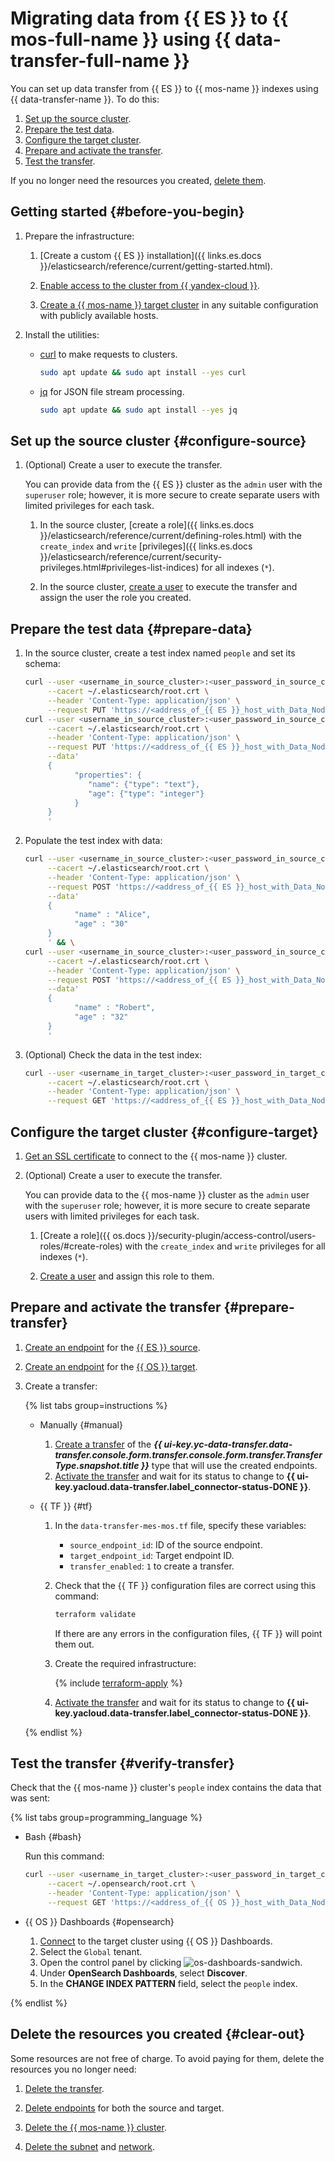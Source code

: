 # Migrating data from {{ ES }} to {{ mos-full-name }} using {{ data-transfer-full-name }}


You can set up data transfer from {{ ES }} to {{ mos-name }} indexes using {{ data-transfer-name }}. To do this:

1. [Set up the source cluster](#configure-source).
1. [Prepare the test data](#prepare-data).
1. [Configure the target cluster](#configure-target).
1. [Prepare and activate the transfer](#prepare-transfer).
1. [Test the transfer](#verify-transfer).

If you no longer need the resources you created, [delete them](#clear-out).

## Getting started {#before-you-begin}

1. Prepare the infrastructure:


    1. [Create a custom {{ ES }} installation]({{ links.es.docs }}/elasticsearch/reference/current/getting-started.html).

    1. [Enable access to the cluster from {{ yandex-cloud }}](../../../data-transfer/concepts/network.md#source-external).

    1. [Create a {{ mos-name }} target cluster](../../../managed-opensearch/operations/cluster-create.md) in any suitable configuration with publicly available hosts.


1. Install the utilities:

    * [curl](https://curl.se/) to make requests to clusters.

        ```bash
        sudo apt update && sudo apt install --yes curl
        ```

    * [jq](https://stedolan.github.io/jq/) for JSON file stream processing.

        ```bash
        sudo apt update && sudo apt install --yes jq
        ```

## Set up the source cluster {#configure-source}


1. (Optional) Create a user to execute the transfer.

    You can provide data from the {{ ES }} cluster as the `admin` user with the `superuser` role; however, it is more secure to create separate users with limited privileges for each task.

    1. In the source cluster, [create a role]({{ links.es.docs }}/elasticsearch/reference/current/defining-roles.html) with the `create_index` and `write` [privileges]({{ links.es.docs }}/elasticsearch/reference/current/security-privileges.html#privileges-list-indices) for all indexes (`*`).

    1. In the source cluster, [create a user](../../../managed-elasticsearch/operations/cluster-users.md) to execute the transfer and assign the user the role you created.

## Prepare the test data {#prepare-data}

1. In the source cluster, create a test index named `people` and set its schema:

    ```bash
    curl --user <username_in_source_cluster>:<user_password_in_source_cluster> \
         --cacert ~/.elasticsearch/root.crt \
         --header 'Content-Type: application/json' \
         --request PUT 'https://<address_of_{{ ES }}_host_with_Data_Node_role>:{{ port-mes }}/people' && \
    curl --user <username_in_source_cluster>:<user_password_in_source_cluster> \
         --cacert ~/.elasticsearch/root.crt \
         --header 'Content-Type: application/json' \
         --request PUT 'https://<address_of_{{ ES }}_host_with_Data_Node_role>:{{ port-mes }}/people/_mapping?pretty' \
         --data'
         {
               "properties": {
                  "name": {"type": "text"},
                  "age": {"type": "integer"}
               }
         }
         '
    ```

1. Populate the test index with data:

    ```bash
    curl --user <username_in_source_cluster>:<user_password_in_source_cluster> \
         --cacert ~/.elasticsearch/root.crt \
         --header 'Content-Type: application/json' \
         --request POST 'https://<address_of_{{ ES }}_host_with_Data_Node_role>:{{ port-mes }}/people/_doc/?pretty' \
         --data'
         {
               "name" : "Alice",
               "age" : "30"
         }
         ' && \
    curl --user <username_in_source_cluster>:<user_password_in_source_cluster> \
         --cacert ~/.elasticsearch/root.crt \
         --header 'Content-Type: application/json' \
         --request POST 'https://<address_of_{{ ES }}_host_with_Data_Node_role>:{{ port-mes }}/people/_doc/?pretty' \
         --data'
         {
               "name" : "Robert",
               "age" : "32"
         }
         '
    ```

1. (Optional) Check the data in the test index:

    ```bash
    curl --user <username_in_target_cluster>:<user_password_in_target_cluster> \
         --cacert ~/.elasticsearch/root.crt \
         --header 'Content-Type: application/json' \
         --request GET 'https://<address_of_{{ ES }}_host_with_Data_Node_role>:{{ port-mes }}/people/_search?pretty'
    ```

## Configure the target cluster {#configure-target}

1. [Get an SSL certificate](../../../managed-opensearch/operations/connect.md#ssl-certificate) to connect to the {{ mos-name }} cluster.

1. (Optional) Create a user to execute the transfer.

    You can provide data to the {{ mos-name }} cluster as the `admin` user with the `superuser` role; however, it is more secure to create separate users with limited privileges for each task.

    1. [Create a role]({{ os.docs }}/security-plugin/access-control/users-roles/#create-roles) with the `create_index` and `write` privileges for all indexes (`*`).

    1. [Create a user](../../../managed-opensearch/operations/cluster-users.md) and assign this role to them.

## Prepare and activate the transfer {#prepare-transfer}

1. [Create an endpoint](../../../data-transfer/operations/endpoint/index.md#create) for the [{{ ES }} source](../../../data-transfer/operations/endpoint/source/elasticsearch.md).

1. [Create an endpoint](../../../data-transfer/operations/endpoint/index.md#create) for the [{{ OS }} target](../../../data-transfer/operations/endpoint/target/opensearch.md).

1. Create a transfer:

    {% list tabs group=instructions %}

    - Manually {#manual}

        1. [Create a transfer](../../../data-transfer/operations/transfer.md#create) of the **_{{ ui-key.yc-data-transfer.data-transfer.console.form.transfer.console.form.transfer.TransferType.snapshot.title }}_** type that will use the created endpoints.
        1. [Activate the transfer](../../../data-transfer/operations/transfer.md#activate) and wait for its status to change to **{{ ui-key.yacloud.data-transfer.label_connector-status-DONE }}**.

    - {{ TF }} {#tf}

        1. In the `data-transfer-mes-mos.tf` file, specify these variables:

            * `source_endpoint_id`: ID of the source endpoint.
            * `target_endpoint_id`: Target endpoint ID.
            * `transfer_enabled`: `1` to create a transfer.

        1. Check that the {{ TF }} configuration files are correct using this command:

            ```bash
            terraform validate
            ```

            If there are any errors in the configuration files, {{ TF }} will point them out.

        1. Create the required infrastructure:

            {% include [terraform-apply](../../../_includes/mdb/terraform/apply.md) %}

        1. [Activate the transfer](../../../data-transfer/operations/transfer.md#activate) and wait for its status to change to **{{ ui-key.yacloud.data-transfer.label_connector-status-DONE }}**.

    {% endlist %}

## Test the transfer {#verify-transfer}

Check that the {{ mos-name }} cluster's `people` index contains the data that was sent:

{% list tabs group=programming_language %}

- Bash {#bash}

    Run this command:

    ```bash
    curl --user <username_in_target_cluster>:<user_password_in_target_cluster> \
         --cacert ~/.opensearch/root.crt \
         --header 'Content-Type: application/json' \
         --request GET 'https://<address_of_{{ OS }}_host_with_Data_Node_role>:{{ port-mos }}/people/_search?pretty'
    ```

- {{ OS }} Dashboards {#opensearch}

    1. [Connect](../../../managed-opensearch/operations/connect.md#dashboards) to the target cluster using {{ OS }} Dashboards.
    1. Select the `Global` tenant.
    1. Open the control panel by clicking ![os-dashboards-sandwich](../../../_assets/console-icons/bars.svg).
    1. Under **OpenSearch Dashboards**, select **Discover**.
    1. In the **CHANGE INDEX PATTERN** field, select the `people` index.

{% endlist %}

## Delete the resources you created {#clear-out}

Some resources are not free of charge. To avoid paying for them, delete the resources you no longer need:

1. [Delete the transfer](../../../data-transfer/operations/transfer.md#delete).
1. [Delete endpoints](../../../data-transfer/operations/endpoint/index.md#delete) for both the source and target.


1. [Delete the {{ mos-name }} cluster](../../../managed-opensearch/operations/cluster-delete.md).
1. [Delete the subnet](../../../vpc/operations/subnet-delete.md) and [network](../../../vpc/operations/network-delete.md).

